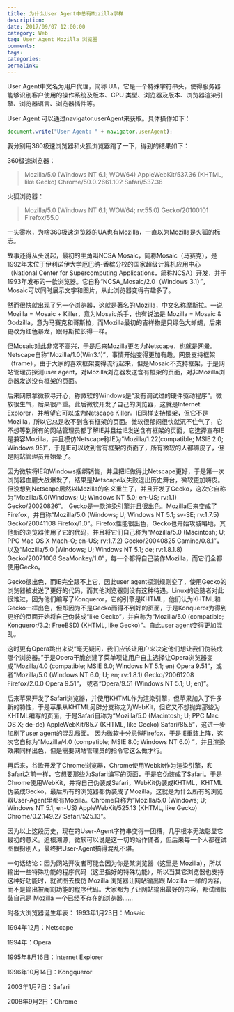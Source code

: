 ```yaml
---
title: 为什么User Agent中总有Mozilla字样
description:
date: 2017/09/07 12:00:00
category: Web
tag: User Agent Mozilla 浏览器
comments:
tags:
categories:
permalink:
---
```



User Agent中文名为用户代理，简称 UA，它是一个特殊字符串头，使得服务器能够识别客户使用的操作系统及版本、CPU 类型、浏览器及版本、浏览器渲染引擎、浏览器语言、浏览器插件等。

<!--more-->

User Agent 可以通过navigator.userAgent来获取。具体操作如下：

```javascript
document.write("User Agent: " + navigator.userAgent);
```

我分别用360极速浏览器和火狐浏览器跑了一下，得到的结果如下：

360极速浏览器：
>Mozilla/5.0 (Windows NT 6.1; WOW64) AppleWebKit/537.36 (KHTML, like Gecko) Chrome/50.0.2661.102 Safari/537.36

火狐浏览器：
>Mozilla/5.0 (Windows NT 6.1; WOW64; rv:55.0) Gecko/20100101 Firefox/55.0

一头雾水，为啥360极速浏览器的UA也有Mozilla，一直以为Mozilla是火狐的标志。

故事还得从头说起，最初的主角叫NCSA Mosaic，简称Mosaic（马赛克），是1992年末位于伊利诺伊大学厄巴纳-香槟分校的国家超级计算机应用中心（National Center for Supercomputing Applications，简称NCSA）开发，并于1993年发布的一款浏览器。它自称“NCSA_Mosaic/2.0（Windows 3.1）”，Mosaic可以同时展示文字和图片，从此浏览器变得有趣多了。

然而很快就出现了另一个浏览器，这就是著名的Mozilla，中文名称摩斯拉。一说 Mozilla = Mosaic + Killer，意为Mosaic杀手，也有说法是 Mozilla = Mosaic & Godzilla，意为马赛克和哥斯拉，而Mozilla最初的吉祥物是只绿色大蜥蜴，后来更改为红色暴龙，跟哥斯拉长得一样。

但Mosaic对此非常不高兴，于是后来Mozilla更名为Netscape，也就是网景。Netscape自称“Mozilla/1.0(Win3.1)”，事情开始变得更加有趣。网景支持框架（frame），由于大家的喜欢框架变得流行起来，但是Mosaic不支持框架，于是网站管理员探测user agent，对Mozilla浏览器发送含有框架的页面，对非Mozilla浏览器发送没有框架的页面。

后来网景拿微软寻开心，称微软的Windows是“没有调试过的硬件驱动程序”。微软很生气，后果很严重。此后微软开发了自己的浏览器，这就是Internet Explorer，并希望它可以成为Netscape Killer。IE同样支持框架，但它不是Mozilla，所以它总是收不到含有框架的页面。微软很郁闷很快就沉不住气了，它不想等到所有的网站管理员都了解IE并且给IE发送含有框架的页面，它选择宣布IE是兼容Mozilla，并且模仿Netscape称IE为“Mozilla/1.22(compatible; MSIE 2.0; Windows 95)”，于是IE可以收到含有框架的页面了，所有微软的人都嗨皮了，但是网站管理员开始晕了。

因为微软将IE和Windows捆绑销售，并且把IE做得比Netscape更好，于是第一次浏览器血腥大战爆发了，结果是Netscape以失败退出历史舞台，微软更加嗨皮。但没想到Netscape居然以Mozilla的名义重生了，并且开发了Gecko，这次它自称为“Mozilla/5.0(Windows; U; Windows NT 5.0; en-US; rv:1.1) Gecko/20020826”。
Gecko是一款渲染引擎并且很出色。Mozilla后来变成了Firefox，并自称“Mozilla/5.0 (Windows; U; Windows NT 5.1; sv-SE; rv:1.7.5) Gecko/20041108 Firefox/1.0”。Firefox性能很出色，Gecko也开始攻城略地，其他新的浏览器使用了它的代码，并且将它们自己称为“Mozilla/5.0 (Macintosh; U; PPC Mac OS X Mach-O; en-US; rv:1.7.2) Gecko/20040825 Camino/0.8.1”，以及“Mozilla/5.0 (Windows; U; Windows NT 5.1; de; rv:1.8.1.8) Gecko/20071008 SeaMonkey/1.0”，每一个都将自己装作Mozilla，而它们全都使用Gecko。

Gecko很出色，而IE完全跟不上它，因此user agent探测规则变了，使用Gecko的浏览器被发送了更好的代码，而其他浏览器则没有这种待遇。Linux的追随者对此很难过，因为他们编写了Konqueror，它的引擎是KHTML，他们认为KHTML和Gecko一样出色，但却因为不是Gecko而得不到好的页面，于是Konqueror为得到更好的页面开始将自己伪装成“like Gecko”，并自称为“Mozilla/5.0 (compatible; Konqueror/3.2; FreeBSD) (KHTML, like Gecko)”。自此user agent变得更加混乱。

这时更有Opera跳出来说“毫无疑问，我们应该让用户来决定他们想让我们伪装成哪个浏览器。”于是Opera干脆创建了菜单项让用户自主选择让Opera浏览器变成“Mozilla/4.0 (compatible; MSIE 6.0; Windows NT 5.1; en) Opera 9.51”，或者“Mozilla/5.0 (Windows NT 6.0; U; en; rv:1.8.1) Gecko/20061208 Firefox/2.0.0 Opera 9.51”， 或者“Opera/9.51 (Windows NT 5.1; U; en)”。

后来苹果开发了Safari浏览器，并使用KHTML作为渲染引擎，但苹果加入了许多新的特性，于是苹果从KHTML另辟分支称之为WebKit，但它又不想抛弃那些为KHTML编写的页面，于是Safari自称为“Mozilla/5.0 (Macintosh; U; PPC Mac OS X; de-de) AppleWebKit/85.7 (KHTML, like Gecko) Safari/85.5”，这进一步加剧了user agent的混乱局面。
因为微软十分忌惮Firefox，于是IE重装上阵，这次它自称为“Mozilla/4.0 (compatible; MSIE 8.0; Windows NT 6.0) ”，并且渲染效果同样出色，但是需要网站管理员的指令它这么做才行。

再后来，谷歌开发了Chrome浏览器，Chrome使用Webkit作为渲染引擎，和Safari之前一样，它想要那些为Safari编写的页面，于是它伪装成了Safari。于是Chrome使用WebKit，并将自己伪装成Safari，WebKit伪装成KHTML，KHTML伪装成Gecko，最后所有的浏览器都伪装成了Mozilla，这就是为什么所有的浏览器User-Agent里都有Mozilla。Chrome自称为“Mozilla/5.0 (Windows; U; Windows NT 5.1; en-US) AppleWebKit/525.13 (KHTML, like Gecko) Chrome/0.2.149.27 Safari/525.13”。

因为以上这段历史，现在的User-Agent字符串变得一团糟，几乎根本无法彰显它最初的意义。追根溯源，微软可以说是这一切的始作俑者，但后来每一个人都在试图假扮别人，最终把User-Agent搞得混乱不堪。

一句话结论：因为网站开发者可能会因为你是某浏览器（这里是 Mozilla），所以输出一些特殊功能的程序代码（这里指好的特殊功能），所以当其它浏览器也支持这种好功能时，就试图去模仿 Mozilla 浏览器让网站输出跟 Mozilla 一样的内容，而不是输出被阉割功能的程序代码。大家都为了让网站输出最好的内容，都试图假装自己是 Mozilla 一个已经不存在的浏览器……

附各大浏览器诞生年表：
1993年1月23日：Mosaic

1994年12月：Netscape

1994年：Opera

1995年8月16日：Internet Explorer

1996年10月14日：Kongqueror

2003年1月7日：Safari

2008年9月2日：Chrome
